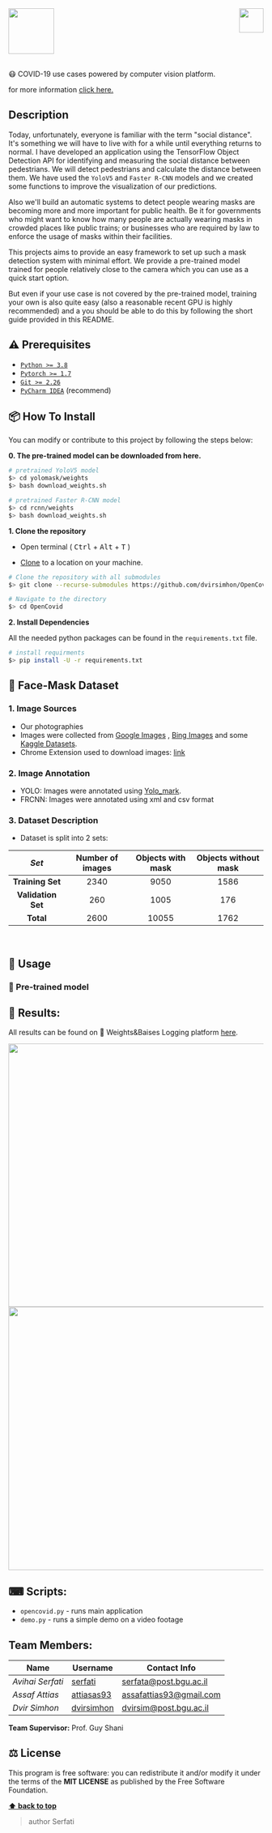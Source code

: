 <img src="https://in.bgu.ac.il/marketing/graphics/BGU.sig3-he-en-white.png" height="48px" align="right" /> 
<img src="https://res.cloudinary.com/serfati/image/upload/v1605445665/OpenCoVid19/logo_ntvgyv.png" height="90"/> 

<br>
<br>

😷 COVID-19 use cases powered by computer vision platform.

for more information [click here.](https://serfati.github.io/open-covid/)

## Description

Today, unfortunately, everyone is familiar with the term "social distance". It's something we will have to live with for
a while until everything returns to normal. I have developed an application using the TensorFlow Object Detection API
for identifying and measuring the social distance between pedestrians. We will detect pedestrians and calculate the
distance between them. We have used the `YoloV5` and `Faster R-CNN` models and we created some functions to improve the
visualization of our predictions.

Also we'll build an automatic systems to detect people wearing masks are becoming more and more important for public
health. Be it for governments who might want to know how many people are actually wearing masks in crowded places like
public trains; or businesses who are required by law to enforce the usage of masks within their facilities.

This projects aims to provide an easy framework to set up such a mask detection system with minimal effort. We provide a
pre-trained model trained for people relatively close to the camera which you can use as a quick start option.

But even if your use case is not covered by the pre-trained model, training your own is also quite easy (also a
reasonable recent GPU is highly recommended) and a you should be able to do this by following the short guide provided
in this README.

## ⚠️ Prerequisites

- [`Python >= 3.8`](https://www.python.org/download/releases/3.8/)
- [`Pytorch >= 1.7`](https://pytorch.org/get-started/locally/)
- [`Git >= 2.26`](https://git-scm.com/downloads/)
- [`PyCharm IDEA`](https://www.jetbrains.com/pycharm/) (recommend)

## 📦 How To Install

You can modify or contribute to this project by following the steps below:

**0. The pre-trained model can be downloaded from here.**

 ```bash  
 # pretrained YoloV5 model
 $> cd yolomask/weights
 $> bash download_weights.sh

 # pretrained Faster R-CNN model
 $> cd rcnn/weights
 $> bash download_weights.sh
```  

**1. Clone the repository**

- Open terminal ( <kbd>Ctrl</kbd> + <kbd>Alt</kbd> + <kbd>T</kbd> )

- [Clone](https://help.github.com/en/github/creating-cloning-and-archiving-repositories/cloning-a-repository) to a
  location on your machine.

 ```bash  
 # Clone the repository with all submodules
 $> git clone --recurse-submodules https://github.com/dvirsimhon/OpenCovid.git  

 # Navigate to the directory 
 $> cd OpenCovid
  ``` 

**2. Install Dependencies**

All the needed python packages can be found in the `requirements.txt` file.

 ```bash  
 # install requirments
 $> pip install -U -r requirements.txt
 ```  

## 💽 Face-Mask Dataset

### 1. Image Sources

- Our photographies
- Images were collected from [Google Images](https://www.google.com/imghp?hl=en)
  , [Bing Images](https://www.bing.com/images/trending?form=Z9LH) and
  some [Kaggle Datasets](https://www.kaggle.com/vtech6/medical-masks-dataset).
- Chrome Extension used to download images: [link](https://download-all-images.mobilefirst.me/)

### 2. Image Annotation

- YOLO: Images were annotated using [Yolo_mark](https://github.com/AlexeyAB/Yolo_mark).
- FRCNN: Images were annotated using xml and csv format 

### 3. Dataset Description

- Dataset is split into 2 sets:


|_Set_|Number of images|Objects with mask|Objects without mask| 
|:--:|:--:|:--:|:--:| 
|**Training Set**| 2340 | 9050 |1586 | 
|**Validation Set**| 260 | 1005 | 176 | 
|**Total**|2600|10055|1762|


<br>

## 📃 Usage

### 🔌 Pre-trained model

## 🚦 Results:
All results can be found on 🚀 Weights&Baises Logging platform [here](https://wandb.ai/serfati/YOLOv5/runs/pdi8u78e?workspace=user-serfati).

<img src="https://api.wandb.ai/files/serfati/YOLOv5/pdi8u78e/media/images/Validation_5190_1.jpg" width="520"/> 
<br>
<img src="https://api.wandb.ai/files/serfati/YOLOv5/pdi8u78e/media/images/Results_5204_0.png" width="520"/> 

## ⌨ Scripts:

- `opencovid.py` - runs main application
- `demo.py` - runs a simple demo on a video footage

## Team Members:  
  
| Name             | Username                                    | Contact Info            |  
| ---------------- | ------------------------------------------- | ----------------------- |  
| _Avihai Serfati_ | [serfati](https://github.com/serfati)       | serfata@post.bgu.ac.il  |  
| _Assaf Attias_ | [attiasas93](https://github.com/attiasas) | assafattias93@gmail.com |  
| _Dvir Simhon_ | [dvirsimhon](https://github.com/dvirsimhon) | dvirsim@post.bgu.ac.il  |

**Team Supervisor:** Prof. Guy Shani  

## ⚖️ License

This program is free software: you can redistribute it and/or modify it under the terms of the **MIT LICENSE** as
published by the Free Software Foundation.

**[⬆ back to top](#description)**

> author Serfati
